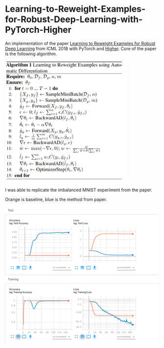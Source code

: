 # Learning-to-Reweight-Examples-for-Robust-Deep-Learning-with-PyTorch-Higher
An implementation of the paper [Learning to Reweight Examples for Robust Deep Learning](https://arxiv.org/abs/1803.09050) from ICML 2018 with PyTorch and [Higher](https://github.com/facebookresearch/higher).
Core of the paper is the following algorithm.

<img src="reweight_alg.png" width="400" />

I was able to replicate the imbalanced MNIST experiment from the paper.

Orange is baseline, blue is the method from paper.

<img src="results.png" width="600" />


